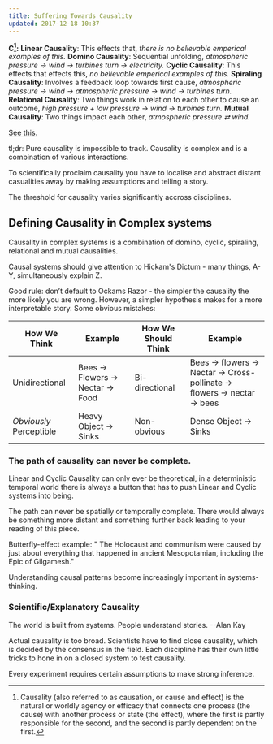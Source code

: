 ```yaml
---
title: Suffering Towards Causality 
updated: 2017-12-18 10:37
---
```


**C[^1]:** **Linear Causality**: This effects that, *there is no believable emperical examples of this.*
**Domino Causality**: Sequential unfolding, *atmospheric pressure → wind → turbines turn → electricity.*
**Cyclic Causality**: This effects that effects this, *no believable emperical examples of this.*
**Spiraling Causality**: Involves a feedback loop towards first cause, *atmospheric pressure → wind → atmospheric pressure → wind → turbines turn.*
**Relational Causality**: Two things work in relation to each other to cause an outcome, *high pressure + low pressure → wind → turbines turn.*
**Mutual Causality**: Two things impact each other, *atmospheric pressure ⇄ wind.*

 <a href="https://github.com/snowde/snowde.github.io/blob/master/assets/AirPressureModule.pdf" target="_blank">See this.</a>
 
tl;dr: Pure causality is impossible to track. Causality is complex and is a combination of various interactions. 

To scientifically proclaim causality you have to localise and abstract distant casualities away by making assumptions and telling a story. 

The threshold for causality varies significantly accross disciplines.

## Defining Causality in Complex systems

Causality in complex systems is a combination of domino, cyclic, spiraling, relational and mutual causalities. 

Causal systems should give attention to Hickam's Dictum - many things, A-Y, simultaneously explain Z. 

Good rule: don’t default to Ockams Razor - the simpler the causality the more likely you are wrong. However, a simpler hypothesis makes for a more interpretable story. Some obvious mistakes: 


| How We Think        | Example           | How We Should Think  |Example  |
| ------------- |-------------| -----|-----|
| Unidirectional     | Bees → Flowers → Nectar → Food| Bi-directional |Bees → flowers → Nectar → Cross-pollinate → flowers → nectar → bees |
| *Obviously* Perceptible    |Heavy Object → Sinks| Non-obvious |Dense Object → Sinks |


### The path of causality can never be complete.   

Linear and Cyclic Causality can only ever be theoretical, in a deterministic temporal world there is always a button that has to push Linear and Cyclic systems into being.

The path can never be spatially or temporally complete. There would always be something more distant and something further back leading to your reading of this piece. 

Butterfly-effect example: " The Holocaust and communism were caused by just about everything that happened in ancient Mesopotamian, including the Epic of Gilgamesh."

Understanding causal patterns become increasingly important in systems-thinking.



### Scientific/Explanatory Causality 

The world is built from systems. People understand stories.
--Alan Kay

Actual causality is too broad. Scientists have to find close causality, which is decided by the consensus in the field. Each discipline has their own little tricks to hone in on a closed system to test causality. 

Every experiment requires certain assumptions to make strong inference.  


<div class="divider"></div>

[^1]: Causality (also referred to as causation, or cause and effect) is the natural or worldly agency or efficacy that connects one process (the cause) with another process or state (the effect), where the first is partly responsible for the second, and the second is partly dependent on the first.

